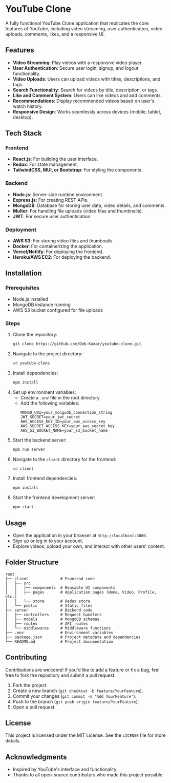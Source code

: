 # YouTube Clone

A fully functional YouTube Clone application that replicates the core features of YouTube, including video streaming, user authentication, video uploads, comments, likes, and a responsive UI.

## Features

- **Video Streaming**: Play videos with a responsive video player.
- **User Authentication**: Secure user login, signup, and logout functionality.
- **Video Uploads**: Users can upload videos with titles, descriptions, and tags.
- **Search Functionality**: Search for videos by title, description, or tags.
- **Like and Comment System**: Users can like videos and add comments.
- **Recommendations**: Display recommended videos based on user's watch history.
- **Responsive Design**: Works seamlessly across devices (mobile, tablet, desktop).

## Tech Stack

### Frontend
- **React.js**: For building the user interface.
- **Redux**: For state management.
- **TailwindCSS, MUI, or Bootstrap**: For styling the components.

### Backend
- **Node.js**: Server-side runtime environment.
- **Express.js**: For creating REST APIs.
- **MongoDB**: Database for storing user data, video details, and comments.
- **Multer**: For handling file uploads (video files and thumbnails).
- **JWT**: For secure user authentication.

### Deployment
- **AWS S3**: For storing video files and thumbnails.
- **Docker**: For containerizing the application.
- **Vercel/Netlify**: For deploying the frontend.
- **Heroku/AWS EC2**: For deploying the backend.

## Installation

### Prerequisites
- Node.js installed
- MongoDB instance running
- AWS S3 bucket configured for file uploads

### Steps
1. Clone the repository:
   ```bash
   git clone https://github.com/Deb-Kumar/youtube-clone.git
   ```
2. Navigate to the project directory:
   ```bash
   cd youtube-clone
   ```
3. Install dependencies:
   ```bash
   npm install
   ```
4. Set up environment variables:
   - Create a `.env` file in the root directory.
   - Add the following variables:
     ```env
     MONGO_URI=your_mongodb_connection_string
     JWT_SECRET=your_jwt_secret
     AWS_ACCESS_KEY_ID=your_aws_access_key
     AWS_SECRET_ACCESS_KEY=your_aws_secret_key
     AWS_S3_BUCKET_NAME=your_s3_bucket_name
     ```
5. Start the backend server:
   ```bash
   npm run server
   ```
6. Navigate to the `client` directory for the frontend:
   ```bash
   cd client
   ```
7. Install frontend dependencies:
   ```bash
   npm install
   ```
8. Start the frontend development server:
   ```bash
   npm start
   ```

## Usage

- Open the application in your browser at `http://localhost:3000`.
- Sign up or log in to your account.
- Explore videos, upload your own, and interact with other users' content.

## Folder Structure

```
root
├── client              # Frontend code
│   ├── src
│   │   ├── components  # Reusable UI components
│   │   ├── pages       # Application pages (Home, Video, Profile, etc.)
│   │   └── store       # Redux store
│   └── public          # Static files
├── server              # Backend code
│   ├── controllers     # Request handlers
│   ├── models          # MongoDB schemas
│   ├── routes          # API routes
│   └── middlewares     # Middleware functions
├── .env                # Environment variables
├── package.json        # Project metadata and dependencies
└── README.md           # Project documentation
```

## Contributing

Contributions are welcome! If you'd like to add a feature or fix a bug, feel free to fork the repository and submit a pull request.

1. Fork the project.
2. Create a new branch (`git checkout -b feature/YourFeature`).
3. Commit your changes (`git commit -m 'Add YourFeature'`).
4. Push to the branch (`git push origin feature/YourFeature`).
5. Open a pull request.

## License

This project is licensed under the MIT License. See the `LICENSE` file for more details.

## Acknowledgments

- Inspired by YouTube's interface and functionality.
- Thanks to all open-source contributors who made this project possible.

